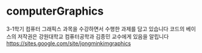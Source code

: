 # computerGraphics
3-1학기 컴퓨터 그래픽스 과목을 수강하면서 수행한 과제를 담고 있습니다
코드의 베이스의 저작권은 강원대학교 컴퓨터공학과 김종민 교수에게 있음을 알립니다
https://sites.google.com/site/jongminkimgraphics
